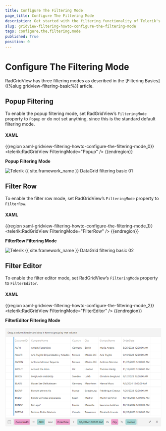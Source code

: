 ```yaml
---
title: Configure The Filtering Mode
page_title: Configure The Filtering Mode
description: Get started with the filtering functionality of Telerik's {{ site.framework_name }} DataGrid and learn how to configure the filtering mode.
slug: gridview-filtering-howto-configure-the-filtering-mode
tags: configure,the,filtering,mode
published: True
position: 0
---
```


# Configure The Filtering Mode

RadGridView has three filtering modes as described in the [Filtering Basics]({%slug gridview-filtering-basic%}) article.

## Popup Filtering

To enable the popup filtering mode, set RadGridView’s `FilteringMode` property to `Popup` or do not set anything, since this is the standard default filtering mode.

#### __XAML__ 
{{region xaml-gridview-filtering-howto-configure-the-filtering-mode_0}}
	<telerik:RadGridView FilteringMode="Popup" />
{{endregion}}

__Popup Filtering Mode__  

![Telerik {{ site.framework_name }} DataGrid filtering basic 01](images/gridview_filtering_basic_01.png)

## Filter Row

To enable the filter row mode, set RadGridView’s `FilteringMode` property to `FilterRow`.

#### __XAML__  
{{region xaml-gridview-filtering-howto-configure-the-filtering-mode_1}}
	<telerik:RadGridView FilteringMode="FilterRow" />
{{endregion}}

__FilterRow Filtering Mode__  

![Telerik {{ site.framework_name }} DataGrid filtering basic 02](images/gridview_filtering_basic_02.png)

## Filter Editor

To enable the filter editor mode, set RadGridView’s `FilteringMode` property to `FilterEditor`.

#### __XAML__  
{{region xaml-gridview-filtering-howto-configure-the-filtering-mode_2}}
	<telerik:RadGridView FilteringMode="FilterEditor" />
{{endregion}}

__FilterEditor Filtering Mode__  

![Telerik {{ site.framework_name }} DataGrid filtering basic 03](images/gridview_filtering_basic_03.png)


